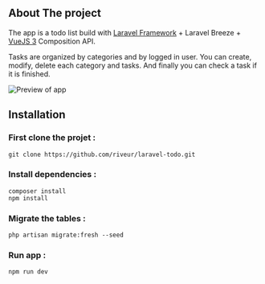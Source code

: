 ## About The project

The app is a todo list build with [Laravel Framework](https://laravel.com) + Laravel Breeze + [VueJS 3](https://vuejs.org) Composition API.

Tasks are organized by categories and by logged in user.
You can create, modify, delete each category and tasks. And finally you can check a task if it is finished.

![Preview of app](https://i.imgur.com/OE3Fjua.png)

## Installation

### First clone the projet :

```
git clone https://github.com/riveur/laravel-todo.git
```

### Install dependencies :

```
composer install
npm install
```

### Migrate the tables :

```
php artisan migrate:fresh --seed
```

### Run app :

```
npm run dev
```
